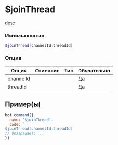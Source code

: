 # $joinThread
desc
### Использование
```php
$joinThread[channelId;threadId]
```

### Опции

| Опция | Описание | Тип | Обязательно |
|--------|-------------|------|----------|
| channelId |  |  | Да | 
| threadId |  |  | Да | 
## Пример(ы)

```javascript
bot.command({
  name: '$joinThread',
  code: `
$joinThread[channelId;threadId]`
// Возвращает: ...
})
```